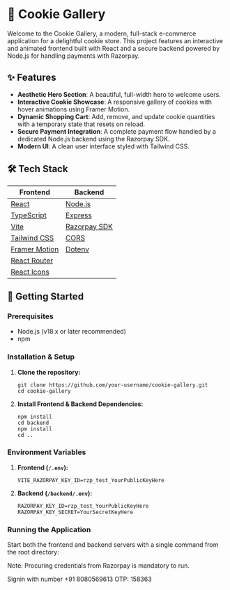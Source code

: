 # 🍪 Cookie Gallery

Welcome to the Cookie Gallery, a modern, full-stack e-commerce application for a delightful cookie store. This project features an interactive and animated frontend built with React and a secure backend powered by Node.js for handling payments with Razorpay.

## ✨ Features

*   **Aesthetic Hero Section**: A beautiful, full-width hero to welcome users.
*   **Interactive Cookie Showcase**: A responsive gallery of cookies with hover animations using Framer Motion.
*   **Dynamic Shopping Cart**: Add, remove, and update cookie quantities with a temporary state that resets on reload.
*   **Secure Payment Integration**: A complete payment flow handled by a dedicated Node.js backend using the Razorpay SDK.
*   **Modern UI**: A clean user interface styled with Tailwind CSS.

## 🛠️ Tech Stack

| Frontend                                | Backend                               |
| --------------------------------------- | ------------------------------------- |
| [React](https://reactjs.org/)           | [Node.js](https://nodejs.org/)        |
| [TypeScript](https://www.typescriptlang.org/) | [Express](https://expressjs.com/)     |
| [Vite](https://vitejs.dev/)             | [Razorpay SDK](https://razorpay.com/docs/payment-gateway/server-integration/nodejs/) |
| [Tailwind CSS](https://tailwindcss.com/)| [CORS](https://www.npmjs.com/package/cors) |
| [Framer Motion](https://www.framer.com/motion/) | [Dotenv](https://www.npmjs.com/package/dotenv) |
| [React Router](https://reactrouter.com/)|                                       |
| [React Icons](https://react-icons.github.io/react-icons/)|                                 |

## 🚀 Getting Started

### Prerequisites

*   Node.js (v18.x or later recommended)
*   npm

### Installation & Setup

1.  **Clone the repository:**
    ```
    git clone https://github.com/your-username/cookie-gallery.git
    cd cookie-gallery
    ```
2.  **Install Frontend & Backend Dependencies:**
    ```
    npm install
    cd backend
    npm install
    cd ..
    ```
### Environment Variables

1.  **Frontend (`/.env`):**
    ```
    VITE_RAZORPAY_KEY_ID=rzp_test_YourPublicKeyHere
    ```
2.  **Backend (`/backend/.env`):**
    ```
    RAZORPAY_KEY_ID=rzp_test_YourPublicKeyHere
    RAZORPAY_KEY_SECRET=YourSecretKeyHere
    ```
### Running the Application

Start both the frontend and backend servers with a single command from the root directory:


Note: Procuring credentials from Razorpay is mandatory to run. 

Signin with number +91 8080569613 OTP: 158363
